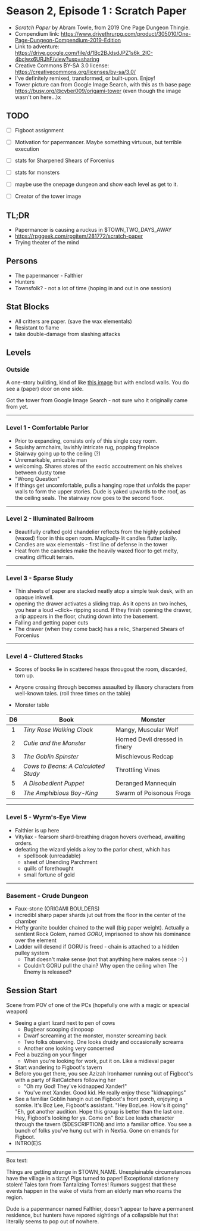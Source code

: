 # Season 2, Episode 1 : Scratch Paper

* _Scratch Paper_ by Abram Towle, from 2019 One Page Dungeon Thingie.
* Compendium link: https://www.drivethrurpg.com/product/305010/One-Page-Dungeon-Compendium-2019-Edition
* Link to adventure: https://drive.google.com/file/d/1Bc2BJdsdJPZ1s6k_2IC-4bcjwx6URJhF/view?usp=sharing
* Creative Commons BY-SA 3.0 license: https://creativecommons.org/licenses/by-sa/3.0/
* I've definitely remixed, transformed, or built-upon.  Enjoy!
* Tower picture can from Google Image Search, with this as th base page
  https://busy.org/@cyber009/origami-tower (even though the image wasn't on here...)x


## TODO

- [ ] Figboot assignment
- [ ] Motivation for papermancer.  Maybe something virtuous, but terrible execution
- [ ] stats for Sharpened Shears of Forcenius
- [ ] stats for monsters
- [ ] maybe use the onepage dungeon and show each level as get to it.
- [ ] Creator of the tower image


## TL;DR

* Papermancer is causing a ruckus in $TOWN_TWO_DAYS_AWAY
* https://rpggeek.com/rpgitem/281772/scratch-paper
* Trying theater of the mind

## Persons

* The papermancer - Falthier
* Hunters
* Townsfolk? - not a lot of time (hoping in and out in one session)


## Stat Blocks

- All critters are paper. (save the wax elementals)
- Resistant to flame
- take double-damage from slashing attacks
   

## Levels

### Outside

A one-story building, kind of like [this image](assets/tower.jpg) but
with enclosd walls.  You do see a (paper) door on one side.

Got the tower from Google Image Search - not sure who it originally came from yet.


----------
### Level 1 - Comfortable Parlor

- Prior to expanding, consists only of this single cozy room.
- Squishy armchairs, lavishly intricate rug, popping fireplace
- Stairway going up to the ceiling (?)
- Unremarkable, amicable man
- welcoming. Shares stores of the exotic accoutrement on his shelves between
  dusty tome
- "Wrong Question"
- If things get uncomfortable, pulls a hanging rope that unfolds the paper walls
  to form the upper stories.   Dude is yaked upwards to the roof, as the ceiling
  seals. The stairway now goes to the second floor.


----------
### Level 2 - Illuminated Ballroom

- Beautifully crafted gold chandelier reflects from the highly polished (waxed)
  floor in this open room.  Magically-lit candles flutter lazily.
- Candles are wax elementals - first line of defense in the tower
- Heat from the candeles make the heavily waxed floor to get melty, creating
  difficult terrain.


----------
### Level 3 - Sparse Study

- Thin sheets of paper are stacked neatly atop a simple teak desk, with an opaque
  inkwell.
- opening the drawer activates a sliding trap.  As it opens an two inches, you
  hear a loud ~click~ ripping sound. If they finish opening the drawer, a rip
  appears in the floor, chuting down into the basement.
- Falling and getting paper cuts
- The drawer (when they come back) has a relic, Sharpened Shears of Forcenius


----------
### Level 4 - Cluttered Stacks

- Scores of books lie in scattered heaps througout the room, discarded, torn up.
- Anyone crossing through becomes assaulted by illusory characters from well-known
  tales. (roll three times on the table)

- Monster table

| D6 | Book | Monster |
| :---: | ------- | ------ |
| 1 | _Tiny Rose Walking Cloak_ | Mangy, Muscular Wolf |
| 2 | _Cutie and the Monster_ | Horned Devil dressed in finery |
| 3 | _The Goblin Spinster_ | Mischievous Redcap |
| 4 | _Cows to Beans: A Calculated Study_ | Throttling Vines |
| 5 | _A Disobedient Puppet_ | Deranged Mannequin |
| 6 | _The Amphibious Boy-King_ | Swarm of Poisonous Frogs |


----------
### Level 5 - Wyrm's-Eye View

* Falthier is up here
* Vityliax - fearsom shard-breathing dragon hovers overhead, awaiting orders.
* defeating the wizard yields a key to the parlor chest, which has
    - spellbook (unreadable)
    - sheet of Unending Parchment
    - quills of forethought
    - small fortune of gold


----------
### Basement - Crude Dungeon

* Faux-stone (ORIGAMI BOULDERS)
* incredibl sharp paper shards jut out from the floor in the center of the chamber
* Hefty granite boulder chained to the wall (big paper weight). Actually a sentient
  Rock Golem, named _GORU_, imprisoned to show his dominance over the element
* Ladder will desend if GORU is freed - chain is attached to a hidden pulley system
    - That doesn't make sense (not that anything here makes sense :-) )
    - Couldn't GORU pull the chain? Why open the ceiling when The Enemy is released?




## Session Start

Scene from POV of one of the PCs (hopefully one with a magic or speacial weapon)

* Seeing a giant lizard next to pen of cows
    - Bugbear scooping dinopoop
    - Dwarf screaming at the monster, monster screaming back
    - Two folks observing. One looks druidy and occasionally screams
    - Another one looking very concerned
* Feel a buzzing on your finger
    - When you're looking for work, put it on.  Like a midieval pager
* Start wandering to Figboot's tavern
* Before you get there, you see Azizah Ironhamer running out of Figboot's with
  a party of RatCatchers following her
    - "Oh my God! They've kidnapped Xander!" 
    - You've met Xander.  Good kid.  He really enjoy these "kidnappings"
* See a familiar Goblin hangin out on Figboot's front porch, enjoying a somke.
  It's Boz Lee, Figboot's assistant.
  "Hey BozLee.  How's it going"
  "Eh, got another audition. Hope this group is better than the last one.  Hey,
   Figboot's looking for ya.  Come on"  Boz Lee leads character through the 
   tavern ($DESCRIPTION) and into a familiar office. You see a bunch of folks
   you've hung out with in Nextia.  Gone on errands for Figboot.
* INTRO(E)S

------

Box text:

Things are getting strange in $TOWN_NAME.  Unexplainable circumstances have
the village in a tizzy!  Pigs turned to paper!  Exceptional stationery stolen!
Tales torn from Tantalizing Tomes!  Rumors suggest that these events happen in the
wake of visits from an elderly man who roams the region.

Dude is a papermancer named Falthier, doesn't appear to have a
permanent residence, but hunters have repored sightings of a
collapsible hut that literally seems to pop out of nowhere.

